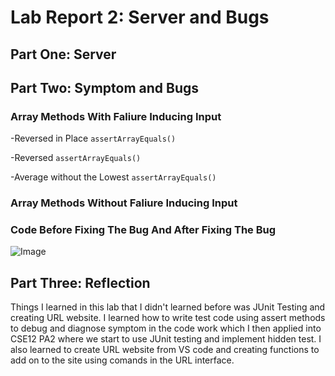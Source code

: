 # Lab Report 2: Server and Bugs

## Part One: Server 

## Part Two: Symptom and Bugs 

### Array Methods With Faliure Inducing Input  

-Reversed in Place 
```assertArrayEquals()```

-Reversed
```assertArrayEquals()```

-Average without the Lowest
```assertArrayEquals()```

### Array Methods Without Faliure Inducing Input 

### Code Before Fixing The Bug And After Fixing The Bug 
![Image]()


## Part Three: Reflection
Things I learned in this lab that I didn't learned before was JUnit Testing and creating URL website. I learned how to write test code using assert methods to debug and diagnose symptom in the code work which I then applied into CSE12 PA2 where we start to use JUnit testing and implement hidden test. I also learned to create URL website from VS code and creating functions to add on to the site using comands in the URL interface. 


